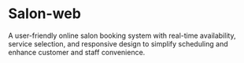 # Salon-web
A user-friendly online salon booking system with real-time availability, service selection, and responsive design to simplify scheduling and enhance customer and staff convenience.
